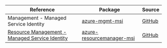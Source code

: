 | Reference | Package | Source |
|---|---|---|
|Management - Managed Service Identity|[azure-mgmt-msi](https://repo1.maven.org/maven2/com/microsoft/azure/azure-mgmt-msi)|[GitHub](https://github.com/Azure/azure-sdk-for-java/blob/main/)|
|[Resource Management - Managed Service Identity](resourcemanager-msi-readme.md)|[azure-resourcemanager-msi](https://repo1.maven.org/maven2/com/azure/resourcemanager/azure-resourcemanager-msi)|[GitHub](https://github.com/Azure/azure-sdk-for-java/blob/main/sdk/resourcemanager/azure-resourcemanager-msi)|
